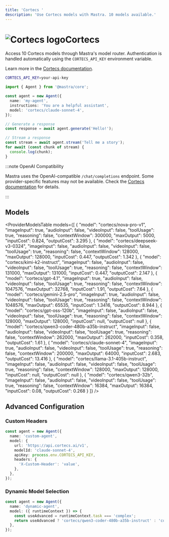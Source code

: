 ```yaml
---
title: 'Cortecs '
description: 'Use Cortecs models with Mastra. 10 models available.'
---
```


# <img src="https://models.dev/logos/cortecs.svg" alt="Cortecs logo" className="inline w-8 h-8 mr-2 align-middle dark:invert dark:brightness-0 dark:contrast-200" />Cortecs

Access 10 Cortecs models through Mastra's model router. Authentication is handled automatically using the `CORTECS_API_KEY` environment variable.

Learn more in the [Cortecs documentation](https://cortecs.ai).

```bash
CORTECS_API_KEY=your-api-key
```

```typescript
import { Agent } from '@mastra/core';

const agent = new Agent({
  name: 'my-agent',
  instructions: 'You are a helpful assistant',
  model: 'cortecs/claude-sonnet-4',
});

// Generate a response
const response = await agent.generate('Hello!');

// Stream a response
const stream = await agent.stream('Tell me a story');
for await (const chunk of stream) {
  console.log(chunk);
}
```

:::note OpenAI Compatibility

Mastra uses the OpenAI-compatible `/chat/completions` endpoint. Some provider-specific features may not be available. Check the [Cortecs documentation](https://cortecs.ai) for details.

:::

## Models

<ProviderModelsTable
models={[
{
"model": "cortecs/nova-pro-v1",
"imageInput": true,
"audioInput": false,
"videoInput": false,
"toolUsage": true,
"reasoning": false,
"contextWindow": 300000,
"maxOutput": 5000,
"inputCost": 0.824,
"outputCost": 3.295
},
{
"model": "cortecs/deepseek-v3-0324",
"imageInput": false,
"audioInput": false,
"videoInput": false,
"toolUsage": true,
"reasoning": false,
"contextWindow": 128000,
"maxOutput": 128000,
"inputCost": 0.447,
"outputCost": 1.342
},
{
"model": "cortecs/kimi-k2-instruct",
"imageInput": false,
"audioInput": false,
"videoInput": false,
"toolUsage": true,
"reasoning": false,
"contextWindow": 131000,
"maxOutput": 131000,
"inputCost": 0.447,
"outputCost": 2.147
},
{
"model": "cortecs/gpt-4.1",
"imageInput": true,
"audioInput": false,
"videoInput": false,
"toolUsage": true,
"reasoning": false,
"contextWindow": 1047576,
"maxOutput": 32768,
"inputCost": 1.91,
"outputCost": 7.64
},
{
"model": "cortecs/gemini-2.5-pro",
"imageInput": true,
"audioInput": false,
"videoInput": false,
"toolUsage": true,
"reasoning": false,
"contextWindow": 1048576,
"maxOutput": 65535,
"inputCost": 1.3416,
"outputCost": 8.944
},
{
"model": "cortecs/gpt-oss-120b",
"imageInput": false,
"audioInput": false,
"videoInput": false,
"toolUsage": true,
"reasoning": false,
"contextWindow": 128000,
"maxOutput": 128000,
"inputCost": null,
"outputCost": null
},
{
"model": "cortecs/qwen3-coder-480b-a35b-instruct",
"imageInput": false,
"audioInput": false,
"videoInput": false,
"toolUsage": true,
"reasoning": false,
"contextWindow": 262000,
"maxOutput": 262000,
"inputCost": 0.358,
"outputCost": 1.61
},
{
"model": "cortecs/claude-sonnet-4",
"imageInput": true,
"audioInput": false,
"videoInput": false,
"toolUsage": true,
"reasoning": false,
"contextWindow": 200000,
"maxOutput": 64000,
"inputCost": 2.683,
"outputCost": 13.416
},
{
"model": "cortecs/llama-3.1-405b-instruct",
"imageInput": false,
"audioInput": false,
"videoInput": false,
"toolUsage": true,
"reasoning": false,
"contextWindow": 128000,
"maxOutput": 128000,
"inputCost": null,
"outputCost": null
},
{
"model": "cortecs/qwen3-32b",
"imageInput": false,
"audioInput": false,
"videoInput": false,
"toolUsage": true,
"reasoning": false,
"contextWindow": 16384,
"maxOutput": 16384,
"inputCost": 0.08,
"outputCost": 0.268
}
]}
/>

## Advanced Configuration

### Custom Headers

```typescript
const agent = new Agent({
  name: 'custom-agent',
  model: {
    url: 'https://api.cortecs.ai/v1',
    modelId: 'claude-sonnet-4',
    apiKey: process.env.CORTECS_API_KEY,
    headers: {
      'X-Custom-Header': 'value',
    },
  },
});
```

### Dynamic Model Selection

```typescript
const agent = new Agent({
  name: 'dynamic-agent',
  model: ({ runtimeContext }) => {
    const useAdvanced = runtimeContext.task === 'complex';
    return useAdvanced ? 'cortecs/qwen3-coder-480b-a35b-instruct' : 'cortecs/claude-sonnet-4';
  },
});
```

